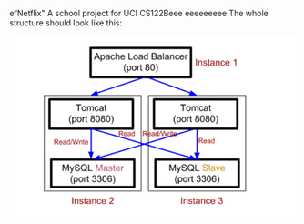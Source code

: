 e“Netflix"
A school project for UCI CS122Beee
eeeeeeeee
The whole structure should look like this:

![image](https://github.com/cxk123/-Netflix-CS122B/blob/master/images/struture.PNG)
